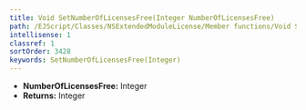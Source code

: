 ```yaml
---
title: Void SetNumberOfLicensesFree(Integer NumberOfLicensesFree)
path: /EJScript/Classes/NSExtendedModuleLicense/Member functions/Void SetNumberOfLicensesFree(Integer p_0)
intellisense: 1
classref: 1
sortOrder: 3428
keywords: SetNumberOfLicensesFree(Integer)
---
```



* **NumberOfLicensesFree:** Integer
* **Returns:** Integer


